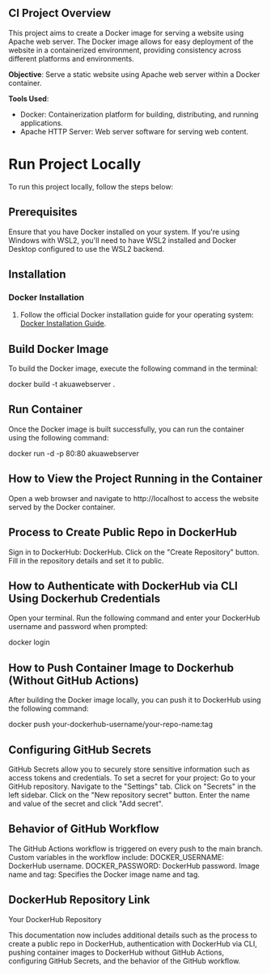 ## CI Project Overview

This project aims to create a Docker image for serving a website using Apache web server. The Docker image allows for easy deployment of the website in a containerized environment, providing consistency across different platforms and environments.

**Objective**: Serve a static website using Apache web server within a Docker container.

**Tools Used**:
- Docker: Containerization platform for building, distributing, and running applications.
- Apache HTTP Server: Web server software for serving web content.

# Run Project Locally

To run this project locally, follow the steps below:

## Prerequisites

Ensure that you have Docker installed on your system. If you're using Windows with WSL2, you'll need to have WSL2 installed and Docker Desktop configured to use the WSL2 backend.

## Installation

### Docker Installation

1. Follow the official Docker installation guide for your operating system: [Docker Installation Guide](https://docs.docker.com/get-docker/).

## Build Docker Image

To build the Docker image, execute the following command in the terminal:


docker build -t akuawebserver .


## Run Container
Once the Docker image is built successfully, you can run the container using the following command:


docker run -d -p 80:80 akuawebserver

## How to View the Project Running in the Container
Open a web browser and navigate to http://localhost to access the website served by the Docker container.

## Process to Create Public Repo in DockerHub
Sign in to DockerHub: DockerHub.
Click on the "Create Repository" button.
Fill in the repository details and set it to public.

## How to Authenticate with DockerHub via CLI Using Dockerhub Credentials
Open your terminal.
Run the following command and enter your DockerHub username and password when prompted:

docker login


## How to Push Container Image to Dockerhub (Without GitHub Actions)
After building the Docker image locally, you can push it to DockerHub using the following command:

docker push your-dockerhub-username/your-repo-name:tag

## Configuring GitHub Secrets
GitHub Secrets allow you to securely store sensitive information such as access tokens and credentials. To set a secret for your project:
Go to your GitHub repository.
Navigate to the "Settings" tab.
Click on "Secrets" in the left sidebar.
Click on the "New repository secret" button.
Enter the name and value of the secret and click "Add secret".

## Behavior of GitHub Workflow
The GitHub Actions workflow is triggered on every push to the main branch.
Custom variables in the workflow include:
DOCKER_USERNAME: DockerHub username.
DOCKER_PASSWORD: DockerHub password.
Image name and tag: Specifies the Docker image name and tag.
## DockerHub Repository Link
Your DockerHub Repository

This documentation now includes additional details such as the process to create a public repo in DockerHub, authentication with DockerHub via CLI, pushing container images to DockerHub without GitHub Actions, configuring GitHub Secrets, and the behavior of the GitHub workflow.
